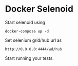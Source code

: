 # Docker Selenoid

Start selenoid using 

```docker-compose up -d```

Set selenium grid/hub url as 

```http://0.0.0.0:4444/wd/hub```

Start running your tests.
